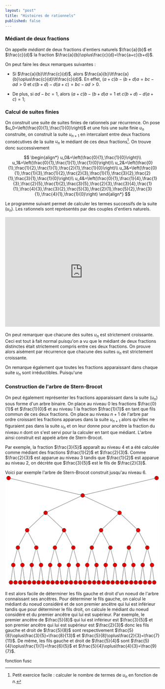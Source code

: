```yaml
---
layout: "post"
title: "Histoires de rationnels"
published: false
---
```


### Médiant de deux fractions

On appelle *médiant* de deux fractions d'entiers naturels $\frac{a}{b}$ et $\frac{c}{d}$ la fraction $\frac{a}{b}\oplus\frac{c}{d}=\frac{a+c}{b+d}$.

On peut faire les deux remarques suivantes :

* Si $\frac{a}{b}\lt\frac{c}{d}$, alors $\frac{a}{b}\lt\frac{a}{b}\oplus\frac{c}{d}\lt\frac{c}{d}$. En effet, $(a+c)b-(b+d)a=bc-ad\gt0$ et $c(b+d)-d(a+c)=bc-ad\gt0$.

* De plus, si $ad-bc=1$, alors $(a+c)b-(b+d)a=1$ et $c(b+d)-d(a+c)=1$;

### Calcul de suites finies

On construit une suite de suites finies de rationnels par récurrence. On pose $u_0=\left(\frac{0}{1},\frac{1}{0}\right)$ et une fois une suite finie $u_n$ construite, on construit la suite $u_{n+1}$ en intercalant entre deux fractions consécutives de la suite $u_n$ le médiant de ces deux fractions[^1]. On trouve donc successivement

$$
\begin{align*}
u_0&=\left(\frac{0}{1},\frac{1}{0}\right)\\
u_1&=\left(\frac{0}{1},\frac{1}{1},\frac{1}{0}\right)\\
u_2&=\left(\frac{0}{1},\frac{1}{2},\frac{1}{1},\frac{2}{1},\frac{1}{0}\right)\\
u_3&=\left(\frac{0}{1},\frac{1}{3},\frac{1}{2},\frac{2}{3},\frac{1}{1},\frac{3}{2},\frac{2}{1},\frac{3}{1},\frac{1}{0}\right)\\
u_4&=\left(\frac{0}{1},\frac{1}{4},\frac{1}{3},\frac{2}{5},\frac{1}{2},\frac{3}{5},\frac{2}{3},\frac{3}{4},\frac{1}{1},\frac{4}{3},\frac{3}{2},\frac{5}{3},\frac{2}{1},\frac{5}{2},\frac{3}{1},\frac{4}{1},\frac{1}{0}\right)
\end{align*}
$$

Le programme suivant permet de calculer les termes successifs de la suite $(u_n)$. Les rationnels sont représentés par des couples d'entiers naturels.

<iframe src="https://trinket.io/embed/python3/3fba0de1ac" width="100%" height="356" frameborder="0" marginwidth="0" marginheight="0" allowfullscreen></iframe>

On peut remarquer que chacune des suites $u_n$ est strictement croissante. Ceci est tout à fait normal puisqu'on a vu que le médiant de deux fractions distinctes était strictement compris entre ces deux fractions. On prouve alors aisément par récurrence que chacune des suites $u_n$ est strictement croissante.

On remarque également que toutes les fractions apparaissant dans chaque suite $u_n$ sont irréductibles. Puisqu'une

### Construction de l'arbre de Stern-Brocot

On peut également représenter les fractions apparaissant dans la suite $(u_n)$ sous forme d'un arbre binaire. On place au niveau $0$ les fractions $\frac{0}{1}$ et $\frac{1}{0}$ et au niveau $1$ la fraction $\frac{1}{1}$ en tant que fils commun de ces deux fractions. On place au niveau $n+1$ de l'arbre par ordre croissant les fractions apparues dans la suite $u_{n+1}$ alors qu'elles ne figuraient pas dans la suite $u_n$ et on leur donne pour ancêtre la fraction du niveau $n$ dont on s'est servi pour la calculer en tant que médiant. L'arbre ainsi construit est appelé arbre de Stern-Brocot.

Par exemple, la fraction $\frac{3}{5}$ apparaît au niveau $4$ et a été calculée comme médiant des fractions $\frac{1}{2}$ et $\frac{2}{3}$. Comme $\frac{2}{3}$ est apparue au niveau $3$ tandis que $\frac{1}{2}$ est apparue au niveau $2$, on décrète que $\frac{3}{5}$ est le fils de $\frac{2}{3}$.

Voici par exemple l'arbre de Stern-Brocot construit jusqu'au niveau $6$.
![Arbre de Stern-Brocot](/images/2016/10/stern.png)

Il est alors facile de déterminer les fils gauche et droit d'un noeud de l'arbre connaissant ses ancêtres. Pour déterminer le fils gauche, on calcul le médiant du noeud considéré et de son premier ancêtre qui lui est inférieur tandis que pour déterminer le fils droit, on calcule le médiant du noeud considéré et du premier ancêtre qui lui est supérieur. Par exemple, le premier ancêtre de $\frac{5}{8}$ qui lui est inférieur est $\frac{3}{5}$ et son premier ancêtre qui lui est supérieur est $\frac{2}{3}$ donc les fils gauche et droit de $\frac{5}{8}$ sont respectivement $\frac{5}{8}\oplus\frac{3}{5}=\frac{8}{13}$ et $\frac{5}{8}\oplus\frac{2}{3}=\frac{7}{11}$. De même, les fils gauche et droit de $\frac{5}{4}$ sont $\frac{5}{4}\oplus\frac{1}{1}=\frac{6}{5}$ et $\frac{5}{4}\oplus\frac{4}{3}=\frac{9}{7}$.



fonction fusc

[^1]: Petit exercice facile : calculer le nombre de termes de $u_n$ en fonction de $n$.
